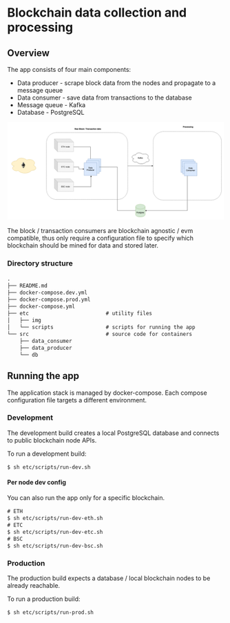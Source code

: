# Blockchain data collection and processing

## Overview
The app consists of four main components:
  * Data producer - scrape block data from the nodes and propagate to a message queue
  * Data consumer - save data from transactions to the database
  * Message queue - Kafka
  * Database - PostgreSQL

![App overview](etc/img/overview.png)

The block / transaction consumers are blockchain agnostic / evm compatible, thus only require a configuration file to specify which blockchain should be mined for data and stored later.

### Directory structure
```
.
├── README.md
├── docker-compose.dev.yml
├── docker-compose.prod.yml
├── docker-compose.yml
├── etc                         # utility files
│   ├── img
│   └── scripts                 # scripts for running the app
└── src                         # source code for containers
    ├── data_consumer
    ├── data_producer
    └── db
```

## Running the app
The application stack is managed by docker-compose. Each compose configuration file targets a different environment.

### Development
The development build creates a local PostgreSQL database and connects to public blockchain node APIs.

To run a development build:
```
$ sh etc/scripts/run-dev.sh
```

#### Per node dev config
You can also run the app only for a specific blockchain.
```
# ETH
$ sh etc/scripts/run-dev-eth.sh
# ETC
$ sh etc/scripts/run-dev-etc.sh
# BSC
$ sh etc/scripts/run-dev-bsc.sh

```

### Production
The production build expects a database / local blockchain nodes to be already reachable.

To run a production build:
```
$ sh etc/scripts/run-prod.sh
```
